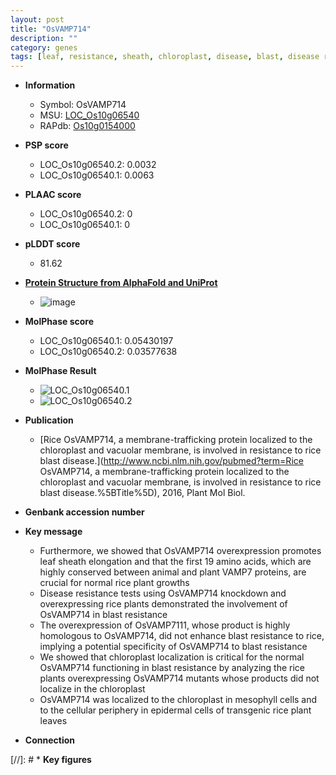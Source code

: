 ```yaml
---
layout: post
title: "OsVAMP714"
description: ""
category: genes
tags: [leaf, resistance, sheath, chloroplast, disease, blast, disease resistance, blast resistance, plant growth]
---
```


* **Information**  
    + Symbol: OsVAMP714  
    + MSU: [LOC_Os10g06540](http://rice.plantbiology.msu.edu/cgi-bin/ORF_infopage.cgi?orf=LOC_Os10g06540)  
    + RAPdb: [Os10g0154000](http://rapdb.dna.affrc.go.jp/viewer/gbrowse_details/irgsp1?name=Os10g0154000)  

* **PSP score**  
    + LOC_Os10g06540.2: 0.0032 
    + LOC_Os10g06540.1: 0.0063 

* **PLAAC score**  
    + LOC_Os10g06540.2: 0 
    + LOC_Os10g06540.1: 0 

* **pLDDT score**
    + 81.62

* **[Protein Structure from AlphaFold and UniProt](https://www.uniprot.org/uniprotkb/Q33B02/entry#structure)**
    + ![image](https://ricepsp.github.io/images/Q3/AF-Q33B02-F1.png)

* **MolPhase score**
    + LOC_Os10g06540.1: 0.05430197
    + LOC_Os10g06540.2: 0.03577638

* **MolPhase Result**
    + ![LOC_Os10g06540.1](https://304243504.github.io/Pictures/LOC_Os10g/LOC_Os10g06540.1.png)
    + ![LOC_Os10g06540.2](https://304243504.github.io/Pictures/LOC_Os10g/LOC_Os10g06540.2.png)

* **Publication**  
    + [Rice OsVAMP714, a membrane-trafficking protein localized to the chloroplast and vacuolar membrane, is involved in resistance to rice blast disease.](http://www.ncbi.nlm.nih.gov/pubmed?term=Rice OsVAMP714, a membrane-trafficking protein localized to the chloroplast and vacuolar membrane, is involved in resistance to rice blast disease.%5BTitle%5D), 2016, Plant Mol Biol.

* **Genbank accession number**  

* **Key message**  
    + Furthermore, we showed that OsVAMP714 overexpression promotes leaf sheath elongation and that the first 19 amino acids, which are highly conserved between animal and plant VAMP7 proteins, are crucial for normal rice plant growths
    + Disease resistance tests using OsVAMP714 knockdown and overexpressing rice plants demonstrated the involvement of OsVAMP714 in blast resistance
    + The overexpression of OsVAMP7111, whose product is highly homologous to OsVAMP714, did not enhance blast resistance to rice, implying a potential specificity of OsVAMP714 to blast resistance
    + We showed that chloroplast localization is critical for the normal OsVAMP714 functioning in blast resistance by analyzing the rice plants overexpressing OsVAMP714 mutants whose products did not localize in the chloroplast
    + OsVAMP714 was localized to the chloroplast in mesophyll cells and to the cellular periphery in epidermal cells of transgenic rice plant leaves

* **Connection**  

[//]: # * **Key figures**  


